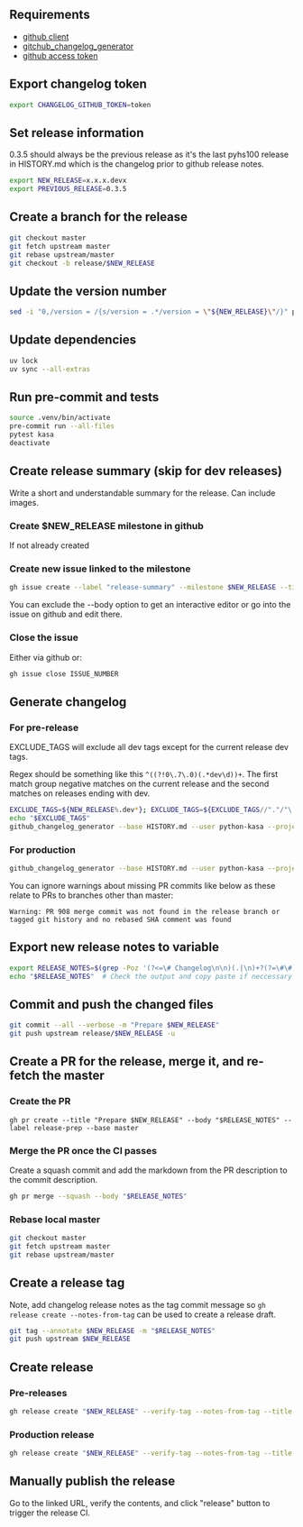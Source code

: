 ## Requirements
* [github client](https://github.com/cli/cli#installation)
* [gitchub_changelog_generator](https://github.com/github-changelog-generator)
* [github access token](https://github.com/github-changelog-generator/github-changelog-generator#github-token)

## Export changelog token

```bash
export CHANGELOG_GITHUB_TOKEN=token
```

## Set release information

0.3.5 should always be the previous release as it's the last pyhs100 release in HISTORY.md which is the changelog prior to github release notes.

```bash
export NEW_RELEASE=x.x.x.devx
export PREVIOUS_RELEASE=0.3.5
```

## Create a branch for the release

```bash
git checkout master
git fetch upstream master
git rebase upstream/master
git checkout -b release/$NEW_RELEASE
```

## Update the version number

```bash
sed -i "0,/version = /{s/version = .*/version = \"${NEW_RELEASE}\"/}" pyproject.toml
```

## Update dependencies

```bash
uv lock
uv sync --all-extras
```

## Run pre-commit and tests

```bash
source .venv/bin/activate
pre-commit run --all-files
pytest kasa
deactivate
```

## Create release summary (skip for dev releases)

Write a short and understandable summary for the release.  Can include images.

### Create $NEW_RELEASE milestone in github

If not already created

### Create new issue linked to the milestone

```bash
gh issue create --label "release-summary" --milestone $NEW_RELEASE --title "$NEW_RELEASE Release Summary" --body "## Release Summary"
```

You can exclude the --body option to get an interactive editor or go into the issue on github and edit there.

### Close the issue

Either via github or:

```bash
gh issue close ISSUE_NUMBER
```

## Generate changelog

### For pre-release

EXCLUDE_TAGS will exclude all dev tags except for the current release dev tags.

Regex should be something like this `^((?!0\.7\.0)(.*dev\d))+`. The first match group negative matches on the current release and the second matches on releases ending with dev.

```bash
EXCLUDE_TAGS=${NEW_RELEASE%.dev*}; EXCLUDE_TAGS=${EXCLUDE_TAGS//"."/"\."}; EXCLUDE_TAGS="^((?!"$EXCLUDE_TAGS")(.*dev\d))+"
echo "$EXCLUDE_TAGS"
github_changelog_generator --base HISTORY.md --user python-kasa --project python-kasa --since-tag $PREVIOUS_RELEASE --future-release $NEW_RELEASE -o CHANGELOG.md --no-issues --exclude-tags-regex "$EXCLUDE_TAGS"
```

### For production

```bash
github_changelog_generator --base HISTORY.md --user python-kasa --project python-kasa --since-tag $PREVIOUS_RELEASE --future-release $NEW_RELEASE -o CHANGELOG.md --no-issues --exclude-tags-regex 'dev\d$'
```

You can ignore warnings about missing PR commits like below as these relate to PRs to branches other than master:
```
Warning: PR 908 merge commit was not found in the release branch or tagged git history and no rebased SHA comment was found
```


## Export new release notes to variable

```bash
export RELEASE_NOTES=$(grep -Poz '(?<=\# Changelog\n\n)(.|\n)+?(?=\#\#)' CHANGELOG.md | tr '\0' '\n' )
echo "$RELEASE_NOTES"  # Check the output and copy paste if neccessary
```

## Commit and push the changed files

```bash
git commit --all --verbose -m "Prepare $NEW_RELEASE"
git push upstream release/$NEW_RELEASE -u
```

## Create a PR for the release, merge it, and re-fetch the master

### Create the PR
```
gh pr create --title "Prepare $NEW_RELEASE" --body "$RELEASE_NOTES" --label release-prep --base master
```

### Merge the PR once the CI passes

Create a squash commit and add the markdown from the PR description to the commit description.

```bash
gh pr merge --squash --body "$RELEASE_NOTES"
```

### Rebase local master

```bash
git checkout master
git fetch upstream master
git rebase upstream/master
```

## Create a release tag

Note, add changelog release notes as the tag commit message so `gh release create --notes-from-tag` can be used to create a release draft.

```bash
git tag --annotate $NEW_RELEASE -m "$RELEASE_NOTES"
git push upstream $NEW_RELEASE
```

## Create release

### Pre-releases

```bash
gh release create "$NEW_RELEASE" --verify-tag --notes-from-tag --title "$NEW_RELEASE" --draft --latest=false --prerelease

```

### Production release

```bash
gh release create "$NEW_RELEASE" --verify-tag --notes-from-tag --title "$NEW_RELEASE" --draft --latest=true
```

## Manually publish the release

Go to the linked URL, verify the contents, and click "release" button to trigger the release CI.
